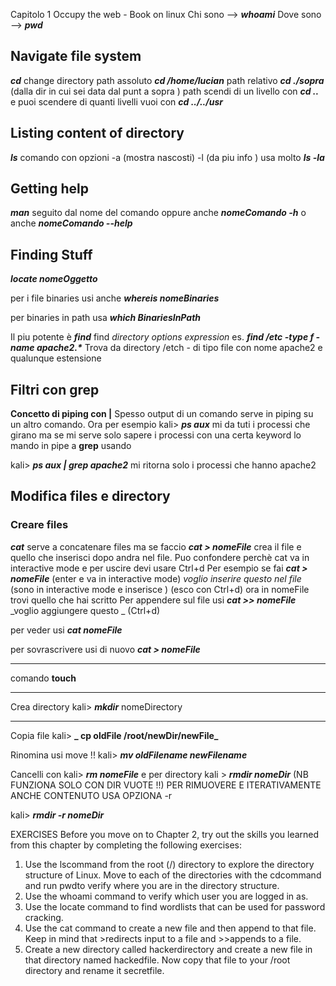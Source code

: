 Capitolo 1 Occupy the web - Book on linux
Chi sono --> __*whoami*__
Dove sono --> __*pwd*__
## Navigate file system
*__cd__* change directory
	path assoluto **_cd /home/lucian_**
	path relativo __*cd ./sopra*__ (dalla dir in cui sei data dal punt  a sopra )
	path scendi di un livello con __*cd ..*__ e puoi scendere di quanti livelli vuoi con 
	**_cd ../../usr_**
## Listing content of directory

**_ls_** comando con opzioni -a (mostra nascosti) -l (da piu info ) usa molto **_ls -la_**

## Getting help

**_man_** seguito dal nome del comando 
oppure anche 
**_nomeComando -h_** o anche **_nomeComando --help_**
 
## Finding Stuff
 
**_locate nomeOggetto_**

per i file binaries usi anche 
**_whereis nomeBinaries_**
	
per binaries in path usa 
**_which BinariesInPath_**

Il piu potente è __*find*__
find *directory options expression*
es.
**_find /etc -type f -name apache2.*_**
Trova da directory /etch  - di tipo file  con nome apache2 e qualunque estensione

## Filtri con grep

**Concetto di piping con |** 
Spesso output di un comando serve in piping su un altro comando.
Ora per esempio kali> **_ps aux_** mi da tuti i processi che girano ma se mi serve solo sapere i processi con una certa keyword lo mando in pipe a **grep** usando

kali> **_ps aux | grep apache2_** mi ritorna solo i processi che hanno apache2

## Modifica files e directory

### Creare files

**_cat_** serve a concatenare files ma se faccio **_cat > nomeFile_** crea il file e quello che inserisci dopo andra nel file. Puo confondere perchè cat va in interactive mode e per uscire devi usare Ctrl+d
Per esempio se fai 
 **_cat > nomeFile_**  (enter e va in interactive mode)
 _voglio inserire questo nel file_ (sono in interactive mode e inserisce )
 (esco con Ctrl+d) 
 ora in nomeFile trovi quello che hai scritto
Per appendere sul file usi 
**_cat >> nomeFile_** 
_voglio aggiungere questo _ 
(Ctrl+d)

per veder usi 
**_cat nomeFile_**

per sovrascrivere usi di nuovo 
**_cat > nomeFile_**

-----
comando **touch**
_____
Crea directory
kali> _**mkdir**_ nomeDirectory
_______
Copia file 
kali> **_ cp oldFile /root/newDir/newFile_**

Rinomina usi move !!
kali> **_mv oldFilename newFilename_**

Cancelli con 
kali> **_rm nomeFile_**
e per directory
kali > **_rmdir nomeDir_**  (NB FUNZIONA SOLO CON DIR VUOTE !!)
PER RIMUOVERE E ITERATIVAMENTE ANCHE CONTENUTO USA OPZIONA -r

kali> **_rmdir -r nomeDir_**


EXERCISES Before you move on to Chapter 2, try out the skills you learned from this chapter by completing the following exercises: 
1. Use the lscommand from the root (/) directory to explore the directory structure of Linux. Move to each of the directories with the cdcommand and run pwdto verify where you are in the directory structure. 
2. Use the whoami command to verify which user you are logged in as. 
3. Use the locate command to find wordlists that can be used for password cracking. 
4. Use the cat command to create a new file and then append to that file. Keep in mind that >redirects input to a file and >>appends to a file. 
5. Create a new directory called hackerdirectory and create a new file in that directory named hackedfile. Now copy that file to your /root directory and rename it secretfile.
